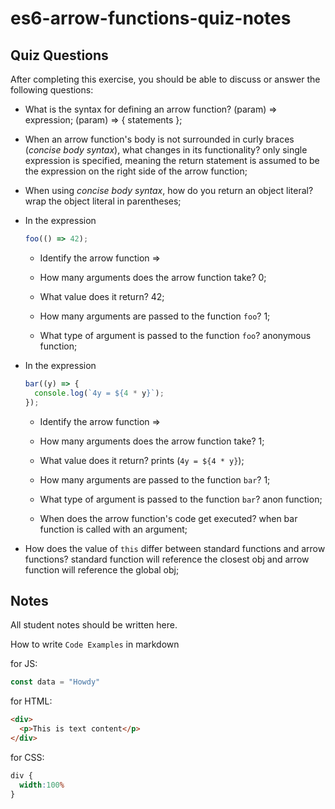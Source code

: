 # es6-arrow-functions-quiz-notes

## Quiz Questions

After completing this exercise, you should be able to discuss or answer the following questions:

- What is the syntax for defining an arrow function?
(param) => expression;
(param) => {
  statements
};

- When an arrow function's body is not surrounded in curly braces (_concise body syntax_), what changes in its functionality?
only single expression is specified, meaning the return statement is assumed to be the expression on the right side of the arrow function;

- When using _concise body syntax_, how do you return an object literal?
wrap the object literal in parentheses;

- In the expression
    ```js
    foo(() => 42);
    ```
  - Identify the arrow function
=>

  - How many arguments does the arrow function take?
0;

  - What value does it return?
42;

  - How many arguments are passed to the function `foo`?
1;

  - What type of argument is passed to the function `foo`?
anonymous function;

- In the expression
    ```js
    bar((y) => {
      console.log(`4y = ${4 * y}`);
    });
    ```
    - Identify the arrow function
=>

    - How many arguments does the arrow function take?
1;

    - What value does it return?
prints (`4y = ${4 * y}`);

    - How many arguments are passed to the function `bar`?
1;

    - What type of argument is passed to the function `bar`?
anon function;

    - When does the arrow function's code get executed?
when bar function is called with an argument;

- How does the value of `this` differ between standard functions and arrow functions?
standard function will reference the closest obj and arrow function will reference the global obj;


## Notes

All student notes should be written here.


How to write `Code Examples` in markdown

for JS:
```javascript
const data = "Howdy"
```

for HTML:
```html
<div>
  <p>This is text content</p>
</div>
```

for CSS:
```css
div {
  width:100%
}
```
